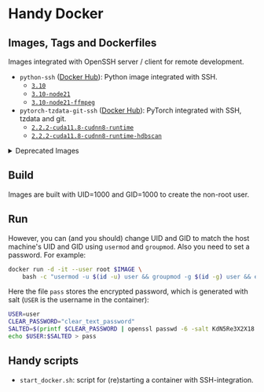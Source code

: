 # Handy Docker

## Images, Tags and Dockerfiles

Images integrated with OpenSSH server / client for remote development. 

- `python-ssh` ([Docker Hub](https://hub.docker.com/repository/docker/atomie/python-ssh)): Python image integrated with SSH. 
  - [`3.10`](docker-images/python-ssh/3.10/Dockerfile)
  - [`3.10-node21`](docker-images/python-ssh/3.10-node21/Dockerfile)
  - [`3.10-node21-ffmpeg`](docker-images/python-ssh/3.10-node21-ffmpeg/Dockerfile)
- `pytorch-tzdata-git-ssh` ([Docker Hub](https://hub.docker.com/repository/docker/atomie/pytorch-tzdata-git-ssh)): PyTorch integrated with SSH, tzdata and git.
  - [`2.2.2-cuda11.8-cudnn8-runtime`](docker-images/pytorch-tzdata-git-ssh/2.2.2-cuda11.8-cudnn8-runtime/Dockerfile)
  - [`2.2.2-cuda11.8-cudnn8-runtime-hdbscan`](docker-images/pytorch-tzdata-git-ssh/2.2.2-cuda11.8-cudnn8-runtime-hdbscan/Dockerfile)


<details>

<summary>Deprecated Images</summary>

- `python-ssh-node` ([Docker Hub](https://hub.docker.com/repository/docker/atomie/python-ssh-node)): Python + Node integrated with SSH.
- `pytorch-tzdata-ssh` ([Docker Hub](https://hub.docker.com/repository/docker/atomie/pytorch-tzdata-ssh)): PyTorch integrated with SSH and tzdata.

</details>


## Build

Images are built with UID=1000 and GID=1000 to create the non-root user.

## Run

However, you can (and you should) change UID and GID to match the host machine's UID and GID using `usermod` and `groupmod`. Also you need to set a password. For example:
```sh
docker run -d -it --user root $IMAGE \
    bash -c "usermod -u $(id -u) user && groupmod -g $(id -g) user && echo '$(cat pass)' | chpasswd --encrypted && /usr/sbin/sshd -D"
```
Here the file `pass` stores the encrypted password, which is generated with salt (`USER` is the username in the container):
```sh
USER=user
CLEAR_PASSWORD="clear_text_password"
SALTED=$(printf $CLEAR_PASSWORD | openssl passwd -6 -salt KdN5Re3X2X18 -stdin)
echo $USER:$SALTED > pass
```

## Handy scripts

- `start_docker.sh`: script for (re)starting a container with SSH-integration. 

